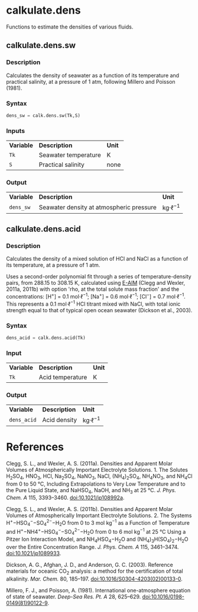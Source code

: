 # calkulate.dens

Functions to estimate the densities of various fluids.



## calkulate.dens.sw

### Description

Calculates the density of seawater as a function of its temperature and practical salinity, at a pressure of 1 atm, following Millero and Poisson (1981).

### Syntax

```python
dens_sw = calk.dens.sw(Tk,S)
```

### Inputs

<table><tr>

<td><strong>Variable</strong></td>
<td><strong>Description</strong></td>
<td><strong>Unit</strong></td>

</tr><tr>

<td><code>Tk</code></td>
<td>Seawater temperature</td>
<td>K</td>

</tr><tr>

<td><code>S</code></td>
<td>Practical salinity</td>
<td>none</td>

</tr></table>

### Output

<table><tr>

<td><strong>Variable</strong></td>
<td><strong>Description</strong></td>
<td><strong>Unit</strong></td>

</tr><tr>

<td><code>dens_sw</code></td>
<td>Seawater density at atmospheric pressure</td>
<td>kg·ℓ<sup>−1</sup></td>

</tr></table>



## calkulate.dens.acid

### Description

Calculates the density of a mixed solution of HCl and NaCl as a function of its temperature, at a pressure of 1 atm.

Uses a second-order polynomial fit through a series of temperature-density pairs, from 288.15 to 308.15 K, calculated using [E-AIM](http://www.aim.env.uea.ac.uk/aim/density/density_electrolyte.php) (Clegg and Wexler, 2011a, 2011b) with option 'rho, at the total solute mass fraction' and the concentrations: [H<sup>+</sup>] = 0.1 mol·ℓ<sup>−1</sup>; [Na<sup>+</sup>] = 0.6 mol·ℓ<sup>−1</sup>; [Cl<sup>−</sup>] = 0.7 mol·ℓ<sup>−1</sup>. This represents a 0.1 mol·ℓ<sup>−1</sup> HCl titrant mixed with NaCl, with total ionic strength equal to that of typical open ocean seawater (Dickson et al., 2003).

### Syntax

```python
dens_acid = calk.dens.acid(Tk)
```

### Input

<table><tr>

<td><strong>Variable</strong></td>
<td><strong>Description</strong></td>
<td><strong>Unit</strong></td>

</tr><tr>

<td><code>Tk</code></td>
<td>Acid temperature</td>
<td>K</td>

</tr></table>

### Output

<table><tr>

<td><strong>Variable</strong></td>
<td><strong>Description</strong></td>
<td><strong>Unit</strong></td>

</tr><tr>

<td><code>dens_acid</code></td>
<td>Acid density</td>
<td>kg·ℓ<sup>−1</sup></td>

</tr></table>



# References

Clegg, S. L., and Wexler, A. S. (2011a). Densities and Apparent Molar Volumes of Atmospherically Important Electrolyte Solutions. 1. The Solutes H<sub>2</sub>SO<sub>4</sub>, HNO<sub>3</sub>, HCl, Na<sub>2</sub>SO<sub>4</sub>, NaNO<sub>3</sub>, NaCl, (NH<sub>4</sub>)<sub>2</sub>SO<sub>4</sub>, NH<sub>4</sub>NO<sub>3</sub>, and NH<sub>4</sub>Cl from 0 to 50 °C, Including Extrapolations to Very Low Temperature and to the Pure Liquid State, and NaHSO<sub>4</sub>, NaOH, and NH<sub>3</sub> at 25 °C. *J. Phys. Chem. A* 115, 3393–3460. [doi:10.1021/jp108992a](https://doi.org/10.1021/jp108992a).

Clegg, S. L., and Wexler, A. S. (2011b). Densities and Apparent Molar Volumes of Atmospherically Important Electrolyte Solutions. 2. The Systems H<sup>+</sup>−HSO<sub>4</sub><sup>−</sup>−SO<sub>4</sub><sup>2−</sup>−H<sub>2</sub>O from 0 to 3 mol kg<sup>−1</sup> as a Function of Temperature and H<sup>+</sup>−NH4<sup>+</sup>−HSO<sub>4</sub><sup>−</sup>−SO<sub>4</sub><sup>2−</sup>−H<sub>2</sub>O from 0 to 6 mol kg<sup>−1</sup> at 25 °C Using a Pitzer Ion Interaction Model, and NH<sub>4</sub>HSO<sub>4</sub>−H<sub>2</sub>O and (NH<sub>4</sub>)<sub>3</sub>H(SO<sub>4</sub>)<sub>2</sub>−H<sub>2</sub>O over the Entire Concentration Range. *J. Phys. Chem. A* 115, 3461–3474. [doi:10.1021/jp1089933](https://doi.org/10.1021/jp1089933).


Dickson, A. G., Afghan, J. D., and Anderson, G. C. (2003). Reference materials for oceanic CO<sub>2</sub> analysis: a method for the certification of total alkalinity. *Mar. Chem.* 80, 185–197. <a href="https://doi.org/10.1016/S0304-4203(02)00133-0">doi:10.1016/S0304-4203(02)00133-0</a>.

Millero, F. J., and Poisson, A. (1981). International one-atmosphere equation of state of seawater. *Deep-Sea Res. Pt. A* 28, 625–629. <a href="https://doi.org/10.1016/0198-0149(81)90122-9">doi:10.1016/0198-0149(81)90122-9</a>.
